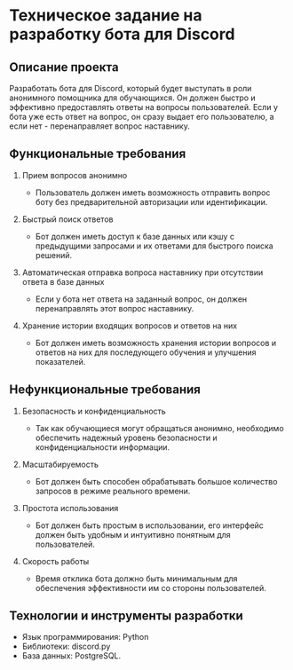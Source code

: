 
# Техническое задание на разработку бота для Discord

## Описание проекта
Разработать бота для Discord, который будет выступать в роли анонимного помощника для обучающихся.
Он должен быстро и эффективно предоставлять ответы на вопросы пользователей.
Если у бота уже есть ответ на вопрос, он сразу выдает его пользователю, а если нет - перенаправляет вопрос наставнику.

## Функциональные требования

1. Прием вопросов анонимно
	- Пользователь должен иметь возможность отправить вопрос боту без предварительной авторизации или идентификации.

2. Быстрый поиск ответов
	- Бот должен иметь доступ к базе данных или кэшу с предыдущими запросами и их ответами для быстрого поиска решений. 

3. Автоматическая отправка вопроса наставнику при отсутствии ответа в базе данных
	- Если у бота нет ответа на заданный вопрос, он должен перенаправлять этот вопрос наставнику.

4. Хранение истории входящих вопросов и ответов на них
	- Бот должен иметь возможность хранения истории вопросов и ответов на них для последующего обучения и улучшения показателей. 

## Нефункциональные требования 

1. Безопасность и конфиденциальность
	- Так как обучающиеся могут обращаться анонимно, необходимо обеспечить надежный уровень безопасности и конфиденциальности информации. 

2. Масштабируемость
	- Бот должен быть способен обрабатывать большое количество запросов в режиме реального времени.

3. Простота использования
	- Бот должен быть простым в использовании, его интерфейс должен быть удобным и интуитивно понятным для пользователей. 

4. Скорость работы
	- Время отклика бота должно быть минимальным для обеспечения эффективности им со стороны пользователей.
   
## Технологии и инструменты разработки
- Язык программирования: Python
- Библиотеки: discord.py
- База данных: PostgreSQL.
